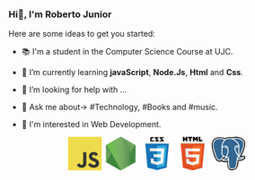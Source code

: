 ### Hi👋, I'm Roberto Junior

Here are some ideas to get you started:

- 📚 I'm a student in the Computer Science Course at UJC.
- 🌱 I’m currently learning **javaScript**, **Node.Js**, **Html** and **Css**.
- 🤔 I’m looking for help with ...
- 💬 Ask me about-> #Technology, #Books and #music.
- 🌱 I'm interested in Web Development. 



 
 
 
 
   <p align="center">
    <img src="https://raw.githubusercontent.com/github/explore/80688e429a7d4ef2fca1e82350fe8e3517d3494d/topics/javascript/javascript.png" alt="javascript" width="60" height="60"/>
    <img src="https://raw.githubusercontent.com/github/explore/80688e429a7d4ef2fca1e82350fe8e3517d3494d/topics/nodejs/nodejs.png" alt="nodejs" width="60" height="60"/>
    <img src="https://raw.githubusercontent.com/github/explore/80688e429a7d4ef2fca1e82350fe8e3517d3494d/topics/css/css.png" alt="css" width="60" height="60"/>
    <img src="https://raw.githubusercontent.com/github/explore/80688e429a7d4ef2fca1e82350fe8e3517d3494d/topics/html/html.png" alt="html5" width="60" height="60"/>
    <img src="https://raw.githubusercontent.com/github/explore/80688e429a7d4ef2fca1e82350fe8e3517d3494d/topics/postgresql/postgresql.png" alt="postgresql" width="60" height="60"/>
</p>
